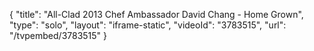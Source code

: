 {
    "title": "All-Clad 2013 Chef Ambassador David Chang - Home Grown",
    "type": "solo",
    "layout": "iframe-static",
    "videoId": "3783515",
    "url": "\/tvpembed\/3783515"
}
